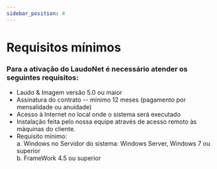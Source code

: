 ```yaml
---
sidebar_position: 4
---
```


# Requisitos mínimos

### Para a ativação do LaudoNet é necessário atender os seguintes requisitos:

-   Laudo & Imagem versão 5.0 ou maior
-   Assinatura do contrato -- mínimo 12 meses (pagamento por mensalidade
    ou anuidade)
-   Acesso à Internet no local onde o sistema será executado
-   Instalação feita pelo nossa equipe através de acesso remoto às
    máquinas do cliente.
-   Requisito mínimo:  
    a.  Windows no Servidor do sistema: Windows Server, Windows 7 ou superior  
    b.  FrameWork 4.5 ou superior